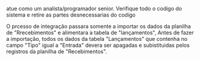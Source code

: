 atue como um analista/programador senior. Verifique todo o codigo do sistema e retire as partes desnecessarias do codigo

O prcesso de integração passara somente a importar os dados da planilha de "Rrecebimentos" e alimentara a tabela de "lançamentos", Antes de fazer a importação, todos os dados da tabela "Lançamentos" que contenha no campo "Tipo" igual a "Entrada" devera ser apagadas e subistituidas pelos registros da planilha de "Recebimentos".
